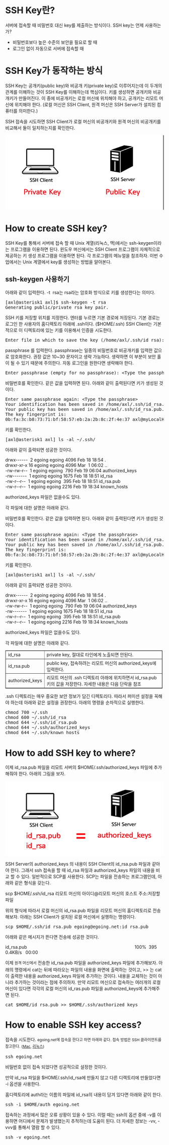 # SSH Key란?

서버에 접속할 때 비밀번호 대신 key를 제출하는 방식이다.
SSH key는 언제 사용하는가?
- 비밀번호보다 높은 수준의 보안을 필요로 할 때
- 로그인 없이 자동으로 서버에 접속할 때

# SSH Key가 동작하는 방식

SSH Key는 공개키(public key)와 비공개 키(private key)로 이루어지는데 이 두개의 관계를 이해하는 것이 SSH Key를 이해하는데 핵심이다. 키를 생성하면 공개키와 비공개키가 만들어진다. 이 중에 비공개키는 로컬 머신에 위치해야 하고, 공개키는 리모트 머신에 위치해야 한다. (로컬 머신은 SSH Client, 원격 머신은 SSH Server가 설치된 컴퓨터를 의미한다.)

SSH 접속을 시도하면 SSH Client가 로컬 머신의 비공개키와 원격 머신의 비공개키를 비교해서 둘이 일치하는지를 확인한다. 

![ssh](../Linux/images/ssh.png)







# How to create SSH key?

<p>SSH Key를 통해서 서버에 접속 할 때 Unix 계열(리눅스, 맥)에서는 ssh-keygen이라는 프로그램을 이용하면 된다. 윈도우 머신에서는 SSH Client 프로그램이 자체적으로 제공하는 키 생성 프로그램을 이용하면 된다. 각 프로그램의 메뉴얼을 참조하자. 이번 수업에서는 Unix 계열에서 key를 생성하는 방법을 알아본다.&nbsp;</p>

<h2>ssh-keygen 사용하기</h2>

<p>아래와 같이 입력한다. -t &nbsp;rsa는 rsa라는 암호화 방식으로 키를 생성한다는 의미다.&nbsp;</p>

<pre class="brush: shell">
[axl@asterisk1 axl]$ ssh-keygen -t rsa
Generating public/private rsa key pair.</pre>

<p>SSH 키를 저장할 위치를 지정한다. 엔터를 누르면 기본 경로에 저장된다. 기본 경로는 로그인 한 사용자의 홈디렉토리 아래에 .ssh이다. ($HOME/.ssh) SSH Client는 기본적으로 이 디렉토리에 있는 키를 이용해서 인증을 시도한다.&nbsp;</p>

<pre class="brush: shell">
Enter file in which to save the key (/home/axl/.ssh/id_rsa): &lt;return&gt;</pre>

<p>passphrase 를 입력한다. passphrase는 일종의 비밀번호로 비공개키를 입력한 값으로 암호화한다. 권장 값은 10~30 문자이고 생략 가능하다. 생략하면 이 부분이 보안 홀이 될 수 있기 때문에 주의한다. 자동 로그인을 원한다면 생략해야 한다.&nbsp;</p>

<pre class="brush: shell">
Enter passphrase (empty for no passphrase): &lt;Type the passphrase&gt;</pre>

<p>비밀번호를 확인한다. 같은 값을 입력하면 된다. 아래와 같이 출력된다면 키가 생성된 것이다.</p>

<pre class="brush: shell">
Enter same passphrase again: &lt;Type the passphrase&gt;
Your identification has been saved in /home/axl/.ssh/id_rsa.
Your public key has been saved in /home/axl/.ssh/id_rsa.pub.
The key fingerprint is:
0b:fa:3c:b8:73:71:bf:58:57:eb:2a:2b:8c:2f:4e:37 axl@myLocalHost
</pre>

<p>키를 확인한다.&nbsp;</p>

<pre class="brush: shell">
[axl@asterisk1 axl] ls -al ~/.ssh/</pre>

<p>아래와 같이 출력되면 성공한 것이다.&nbsp;</p>

<p>drwx------ &nbsp;2 egoing egoing 4096 Feb 18 18:54 .<br />
drwxr-xr-x 16 egoing egoing 4096 Mar &nbsp;1 06:02 ..<br />
-rw-rw-r-- &nbsp;1 egoing egoing &nbsp;790 Feb 19 06:04 authorized_keys<br />
-rw------- &nbsp;1 egoing egoing 1675 Feb 18 18:51 id_rsa<br />
-rw-r--r-- &nbsp;1 egoing egoing &nbsp;395 Feb 18 18:51 id_rsa.pub<br />
-rw-r--r-- &nbsp;1 egoing egoing 2216 Feb 19 18:34 known_hosts</p>

<p class="note">authorized_keys 파일은 없을수도 있다.&nbsp;</p>

<p>각 파일에 대한 설명은 아래와 같다.&nbsp;</p>

<p>비밀번호를 확인한다. 같은 값을 입력하면 된다. 아래와 같이 출력된다면 키가 생성된 것이다.</p>

<pre class="brush: shell">
Enter same passphrase again: &lt;Type the passphrase&gt;
Your identification has been saved in /home/axl/.ssh/id_rsa.
Your public key has been saved in /home/axl/.ssh/id_rsa.pub.
The key fingerprint is:
0b:fa:3c:b8:73:71:bf:58:57:eb:2a:2b:8c:2f:4e:37 axl@myLocalHost
</pre>

<p>키를 확인한다.&nbsp;</p>

<pre class="brush: shell">
[axl@asterisk1 axl] ls -al ~/.ssh/</pre>

<p>아래와 같이 출력되면 성공한 것이다.&nbsp;</p>

<p>drwx------ &nbsp;2 egoing egoing 4096 Feb 18 18:54 .<br />
drwxr-xr-x 16 egoing egoing 4096 Mar &nbsp;1 06:02 ..<br />
-rw-rw-r-- &nbsp;1 egoing egoing &nbsp;790 Feb 19 06:04 authorized_keys<br />
-rw------- &nbsp;1 egoing egoing 1675 Feb 18 18:51 id_rsa<br />
-rw-r--r-- &nbsp;1 egoing egoing &nbsp;395 Feb 18 18:51 id_rsa.pub<br />
-rw-r--r-- &nbsp;1 egoing egoing 2216 Feb 19 18:34 known_hosts</p>

<p class="note">authorized_keys 파일은 없을수도 있다.&nbsp;</p>

<p>각 파일에 대한 설명은 아래와 같다.&nbsp;</p>

<table border="1" cellpadding="1" cellspacing="1" style="width: 500px;">
	<tbody>
		<tr>
			<td>id_rsa</td>
			<td>private key, 절대로 타인에게 노출되면 안된다.</td>
		</tr>
		<tr>
			<td>id_rsa.pub</td>
			<td>public key, 접속하려는 리모트 머신의 authorized_keys에 입력한다.</td>
		</tr>
		<tr>
			<td>authorized_keys</td>
			<td>리모트 머신의 .ssh 디렉토리 아래에 위치하면서 id_rsa.pub 키의 값을 저장한다. 자세한 내용은 다음 단락을 참조</td>
		</tr>
	</tbody>
</table>

<p>.ssh 디렉토리는 매우 중요한 보안 정보가 담긴 디렉토리다. 따라서 퍼미션 설정을 꼭해야 하는데 아래와 같은 설정을 권장한다. 아래의 명령을 순차적으로 실행한다.</p>

<pre class="brush: shell">
chmod 700 ~/.ssh
chmod 600 ~/.ssh/id_rsa
chmod 644 ~/.ssh/id_rsa.pub  
chmod 644 ~/.ssh/authorized_keys
chmod 644 ~/.ssh/known_hosts</pre>




# How to add SSH key to where?

<p>이제 id_rsa.pub 파일을 리모트 서버의 $HOME/.ssh/authorized_keys 파일에 추가해줘야 한다. 아래의 그림을 보자.&nbsp;</p>

![ssh2](../Linux/images/ssh2.png)

<p>SSH Server의 authorized_keys 의 내용이 SSH Client의 id_rsa.pub 파일과 같아야 한다. 그래서 ssh 접속을 할 때 id_rsa 파일과 authorized_keys 파일의 내용을 비교 할 수 있다. 일반적으로 SCP를 사용한다. SCP는 파일을 전송하는 프로그램인데, 아래와 같은 형식을 갖는다.</p>

<p>scp $HOME/.ssh/id_rsa 리모트 머신의 아이디@리모트 머신의 호스트 주소:저장할 파일</p>

<p>위의 형식에 따라서 로컬 머신의 id_rsa.pub 파일을 리모트 머신의 홈디렉토리로 전송해보자. 아래는 SSH Client가 설치된 로컬 머신에서 실행하는 명령이다.</p>

<pre class="brush: shell">
scp $HOME/.ssh/id_rsa.pub egoing@egoing.net:id_rsa.pub</pre>

<p>아래와 같은 메시지가 뜬다면 전송에 성공한 것이다.&nbsp;</p>

<p>id_rsa.pub &nbsp; &nbsp; &nbsp; &nbsp; &nbsp; &nbsp; &nbsp; &nbsp; &nbsp; &nbsp; &nbsp; &nbsp; &nbsp; &nbsp; &nbsp; &nbsp; &nbsp; &nbsp; &nbsp; &nbsp; &nbsp; &nbsp; &nbsp; &nbsp; &nbsp; &nbsp; &nbsp; &nbsp; &nbsp; &nbsp; &nbsp; &nbsp; &nbsp; &nbsp; &nbsp; &nbsp; &nbsp; &nbsp; &nbsp; &nbsp; &nbsp; &nbsp; &nbsp; 100% &nbsp;395 &nbsp; &nbsp; 0.4KB/s &nbsp; 00:00&nbsp;</p>

<p>이제 <span style="font-size: 12px; line-height: 21px;">원격 머신에서</span>&nbsp;전송한 id_rsa.pub 파일을&nbsp;authorized_keys 파일에 추가해보자. 아래의 명령에서 cat는 뒤에 따라오는 파일의 내용을 화면에 출력하는 것이고, &gt;&gt; 는 cat이 출력한 내용을 authorized_keys 파일에 추가하는 것이다. 내용을 교체하는 것이 아니라 추가하는 것이라는 점에 주의하자. 만약 리모트 머신으로 접속하는 여러개의 로컬 머신이 있다면 각각의 로컬 머신의 id_ras.pub 파일을 authorized_keys에 추가해주면 된다.&nbsp;</p>

<pre class="brush: shell">
cat $HOME/id_rsa.pub &gt;&gt; $HOME/.ssh/authorized_keys</pre>





# How to enable SSH key access?

<p>접속을 시도한다.&nbsp;<span style="font-size: 12px; line-height: 21px;">egoing.net에 접속을 한다고 하면 아래와 같다. 접속 방법은 SSH 클라이언트를 참고한다. (<a href="http://opentutorials.org/module/432/3739" target="_blank">Mac</a>, <a href="http://opentutorials.org/module/432/3747" target="_blank">리눅스</a>)</span></p>

<pre class="brush: shell">
ssh egoing.net</pre>

<p>비밀번호 없이 접속 되었다면 성공적으로 설정한 것이다.&nbsp;</p>

<p>만약 id_rsa 파일을 $HOME/.ssh/id_rsa에 만들지 않고 다른 디렉토리에 만들었다면 -i 옵션을 사용한다.&nbsp;</p>

<p>홈디렉토리에 auth라는 이름의 파일에 id_rsa의 내용이 담겨 있다면 아래와 같이 한다.&nbsp;</p>

<pre class="brush: shell">
ssh -i $HOME/auth egoing.net</pre>

<p>접속하는 과정에서 많은 오류 상황이 있을 수 있다. 이럴 때는 ssh의 옵션 중에 -v를 이용하면 어디에서 문제가 발생했는지 추적하는데 도움이 된다. 더 자세한 정보는 -vv, -vvv를 통해서 열람 할 수 있다.&nbsp;</p>

<pre class="brush: shell">
ssh -v egoing.net </pre>
